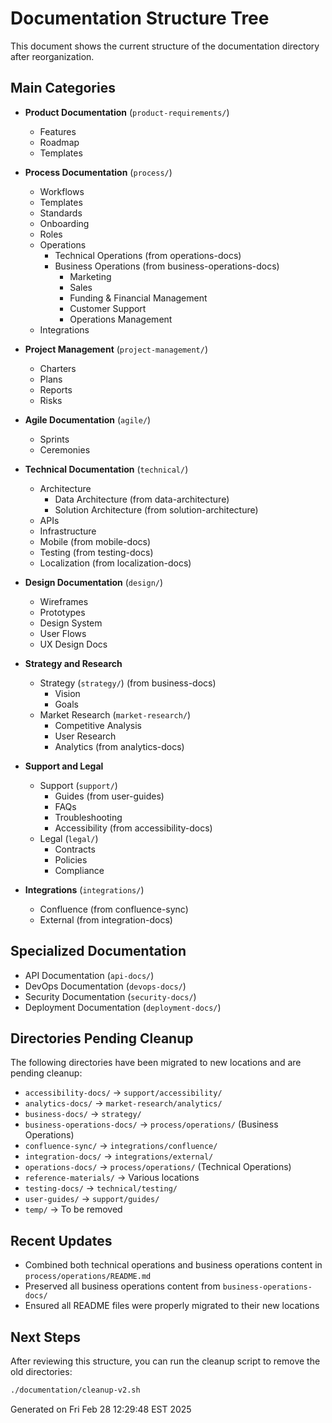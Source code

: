 # Documentation Structure Tree

This document shows the current structure of the documentation directory after reorganization.

## Main Categories

- **Product Documentation** (`product-requirements/`)
  - Features
  - Roadmap
  - Templates

- **Process Documentation** (`process/`)
  - Workflows
  - Templates
  - Standards
  - Onboarding
  - Roles
  - Operations
    - Technical Operations (from operations-docs)
    - Business Operations (from business-operations-docs)
      - Marketing
      - Sales
      - Funding & Financial Management
      - Customer Support
      - Operations Management
  - Integrations

- **Project Management** (`project-management/`)
  - Charters
  - Plans
  - Reports
  - Risks

- **Agile Documentation** (`agile/`)
  - Sprints
  - Ceremonies

- **Technical Documentation** (`technical/`)
  - Architecture
    - Data Architecture (from data-architecture)
    - Solution Architecture (from solution-architecture)
  - APIs
  - Infrastructure
  - Mobile (from mobile-docs)
  - Testing (from testing-docs)
  - Localization (from localization-docs)

- **Design Documentation** (`design/`)
  - Wireframes
  - Prototypes
  - Design System
  - User Flows
  - UX Design Docs

- **Strategy and Research**
  - Strategy (`strategy/`) (from business-docs)
    - Vision
    - Goals
  - Market Research (`market-research/`)
    - Competitive Analysis
    - User Research
    - Analytics (from analytics-docs)

- **Support and Legal**
  - Support (`support/`)
    - Guides (from user-guides)
    - FAQs
    - Troubleshooting
    - Accessibility (from accessibility-docs)
  - Legal (`legal/`)
    - Contracts
    - Policies
    - Compliance

- **Integrations** (`integrations/`)
  - Confluence (from confluence-sync)
  - External (from integration-docs)

## Specialized Documentation

- API Documentation (`api-docs/`)
- DevOps Documentation (`devops-docs/`)
- Security Documentation (`security-docs/`)
- Deployment Documentation (`deployment-docs/`)

## Directories Pending Cleanup

The following directories have been migrated to new locations and are pending cleanup:

- `accessibility-docs/` → `support/accessibility/`
- `analytics-docs/` → `market-research/analytics/`
- `business-docs/` → `strategy/`
- `business-operations-docs/` → `process/operations/` (Business Operations)
- `confluence-sync/` → `integrations/confluence/`
- `integration-docs/` → `integrations/external/`
- `operations-docs/` → `process/operations/` (Technical Operations)
- `reference-materials/` → Various locations
- `testing-docs/` → `technical/testing/`
- `user-guides/` → `support/guides/`
- `temp/` → To be removed

## Recent Updates

- Combined both technical operations and business operations content in `process/operations/README.md`
- Preserved all business operations content from `business-operations-docs/`
- Ensured all README files were properly migrated to their new locations

## Next Steps

After reviewing this structure, you can run the cleanup script to remove the old directories:

```bash
./documentation/cleanup-v2.sh
```

Generated on Fri Feb 28 12:29:48 EST 2025
